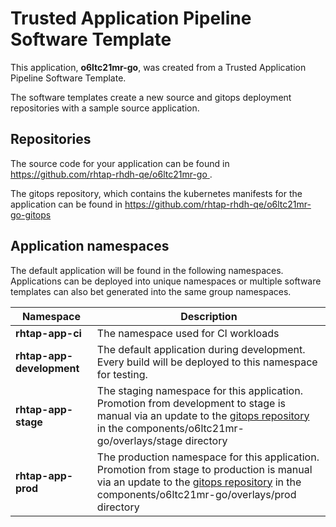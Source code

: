 # Trusted Application Pipeline Software Template

This application, **o6ltc21mr-go**, was created from a Trusted Application Pipeline Software Template.

The software templates create a new source and gitops deployment repositories with a sample source application. 

## Repositories

The source code for your application can be found in [https://github.com/rhtap-rhdh-qe/o6ltc21mr-go ](https://github.com/rhtap-rhdh-qe/o6ltc21mr-go ).
 
The gitops repository, which contains the kubernetes manifests for the application can be found in 
[https://github.com/rhtap-rhdh-qe/o6ltc21mr-go-gitops ](https://github.com/rhtap-rhdh-qe/o6ltc21mr-go-gitops ) 

## Application namespaces 

The default application will be found in the following namespaces. Applications can be deployed into unique namespaces or multiple software templates can also bet generated into the same group namespaces.  

|  Namespace   |  Description   |  
| -------- | -------- |
| **rhtap-app-ci** | The namespace used for CI workloads |
| **rhtap-app-development** | The default application during development. Every build will be deployed to this namespace for testing. |
| **rhtap-app-stage** | The staging namespace for this application. Promotion from development to stage is manual via an update to the [gitops repository](https://github.com/rhtap-rhdh-qe/o6ltc21mr-go-gitops ) in the components/o6ltc21mr-go/overlays/stage directory |
| **rhtap-app-prod** | The production namespace for this application. Promotion from stage to production is manual via an update to the [gitops repository](https://github.com/rhtap-rhdh-qe/o6ltc21mr-go-gitops ) in the components/o6ltc21mr-go/overlays/prod directory |